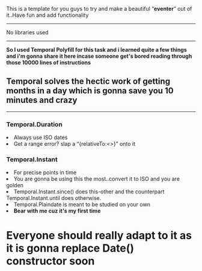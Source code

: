 This is a template for you guys to try and make a beautiful <q><b>eventer</b></q> out of it..Have fun and add functionality<hr />
No libraries used <hr />
<b>So I used Temporal Polyfill for this task and i learned quite a few things and i'm gonna share it here incase someone get's bored reading through those 10000 lines of instructions </b>
<h2>Temporal solves the hectic work of getting months in a day which is gonna save you 10 minutes and crazy </h2>
<hr />
<h3>Temporal.Duration</h3>
<li>Always use ISO dates</li>
<li>Get a range error? slap a <q>{relativeTo:<>}</q> onto it</li>
<h3>Temporal.Instant</h3>
<li>For precise points in time</li>
<li>You are gonna be using this the most..convert it to ISO and you are golden</li>
<li>Temporal.Instant.since() does  this-other and the counterpart Temporal.Instant.until does otherwise.</li>
<li>Temporal.Plaindate is meant to be studied on your own</li>
<li><b>Bear with me cuz it's my first time</b></li>
<h1>Everyone should really adapt to it as it is gonna replace Date() constructor soon</h1>